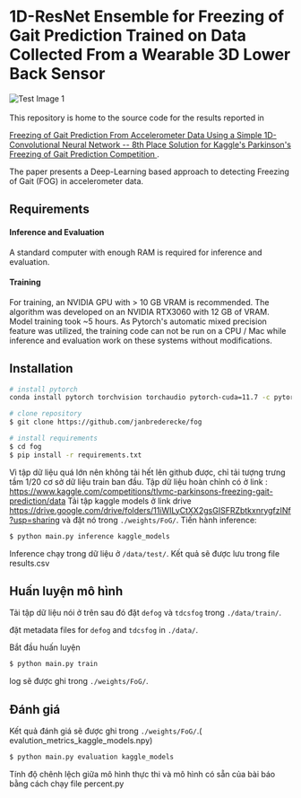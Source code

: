 # 1D-ResNet Ensemble for Freezing of Gait Prediction Trained on Data Collected From a Wearable 3D Lower Back Sensor

![Test Image 1](plots/overview.png)
<br /><br />This repository is home to the source code for the results reported in

[Freezing of Gait Prediction From Accelerometer Data Using a Simple 1D-Convolutional Neural Network -- 8th Place Solution for Kaggle's Parkinson's Freezing of Gait Prediction Competition
](https://arxiv.org/abs/2307.03475).

The paper presents a Deep-Learning based approach to detecting Freezing of Gait (FOG) in accelerometer data.


## Requirements

#### Inference and Evaluation

A standard computer with enough RAM is required for inference and evaluation.

#### Training

For training, an NVIDIA GPU with > 10 GB VRAM is recommended. The algorithm was developed on an NVIDIA RTX3060 with 12 GB of VRAM. Model training  took ~5 hours. As Pytorch's automatic mixed precision feature was utilized, the training code can not be
run on a CPU / Mac while inference and evaluation work on these systems without modifications. 


## Installation
```sh
# install pytorch
conda install pytorch torchvision torchaudio pytorch-cuda=11.7 -c pytorch -c nvidia
```
```sh
# clone repository
$ git clone https://github.com/janbrederecke/fog
```
```sh
# install requirements
$ cd fog
$ pip install -r requirements.txt
```

Vì tập dữ liệu quá lớn nên không tải hết lên github được, chỉ tải tượng trưng tầm 1/20 cơ sở dữ liệu train ban đầu. 
Tập dữ liệu hoàn chỉnh có ở link : https://www.kaggle.com/competitions/tlvmc-parkinsons-freezing-gait-prediction/data
Tải tập kaggle models ở link drive https://drive.google.com/drive/folders/11iWILyCtXX2gsGISFRZbtkxnrygfzINf?usp=sharing và đặt nó trong `./weights/FoG/`.
Tiến hành inference:

```sh
$ python main.py inference kaggle_models
```

Inference chạy trong dữ liệu ở `/data/test/`.
Kết quả sẽ được lưu trong file results.csv


## Huấn luyện mô hình
Tải tập dữ liệu nói ở trên sau đó đặt `defog` và `tdcsfog` trong `./data/train/`.

đặt metadata files for `defog` and `tdcsfog` in `./data/`.

Bắt đầu huấn luyện
```sh
$ python main.py train
```

log sẽ được ghi trong `./weights/FoG/`.

## Đánh giá
Kết quả đánh giá sẽ được ghi trong `./weights/FoG/`.( evalution_metrics_kaggle_models.npy)

```sh
$ python main.py evaluation kaggle_models
```
Tính độ chênh lệch giữa mô hình thực thi và mô hình có sẵn của bài báo bằng cách chạy file percent.py
